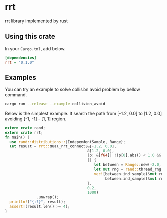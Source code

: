 # rrt

rrt library implemented by rust

## Using this crate

In your `Cargo.tml`, add below.

```ini
[dependencies]
rrt = "0.1.0"
```

## Examples

You can try an example to solve collision avoid problem by bellow command.

```bash
cargo run --release --example collision_avoid
```

Below is the simplest example.
It search the path from [-1.2, 0.0] to [1.2, 0.0] avoiding [-1, -1] - [1, 1] region.

```rust
extern crate rand;
extern crate rrt;
fn main() {
  use rand::distributions::{IndependentSample, Range};
  let result = rrt::dual_rrt_connect(&[-1.2, 0.0],
                                     &[1.2, 0.0],
                                     |p: &[f64]| !(p[0].abs() < 1.0 && p[1].abs() < 1.0),
                                     || {
                                        let between = Range::new(-2.0, 2.0);
                                        let mut rng = rand::thread_rng();
                                        vec![between.ind_sample(&mut rng),
                                             between.ind_sample(&mut rng)]
                                     },
                                     0.2,
                                     1000)
              .unwrap();
  println!("{:?}", result);
  assert!(result.len() >= 4);
}
```
